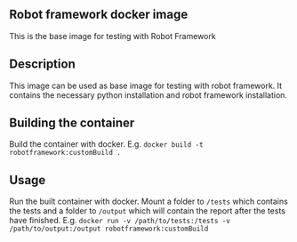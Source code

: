 ## Robot framework docker image
This is the base image for testing with Robot Framework

## Description
This image can be used as base image for testing with robot framework. It contains the necessary python installation and robot framework installation.

## Building the container
Build the container with docker. E.g. `docker build -t robotframework:customBuild .`

## Usage
Run the built container with docker. Mount a folder to `/tests` which contains the tests and a folder to `/output` which will contain the report after the tests have finished. E.g. `docker run -v /path/to/tests:/tests -v /path/to/output:/output robotframework:customBuild`